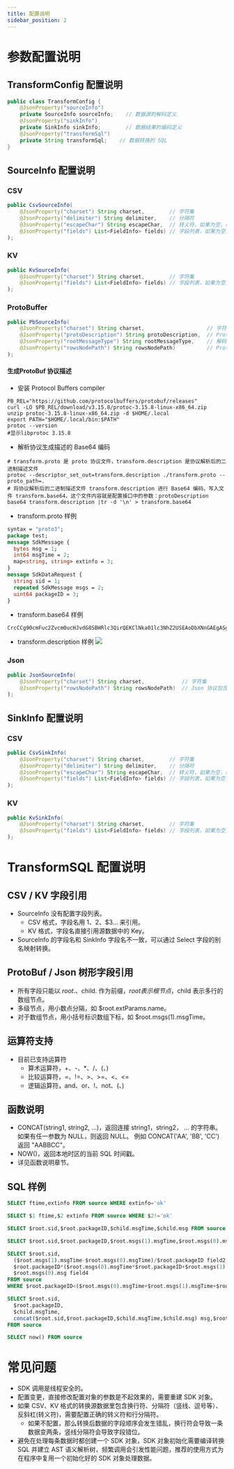 ```yaml
---
title: 配置说明
sidebar_position: 2
---
```


# 参数配置说明
## TransformConfig 配置说明
```java
public class TransformConfig {
    @JsonProperty("sourceInfo")
    private SourceInfo sourceInfo;    // 数据源的解码定义
    @JsonProperty("sinkInfo")
    private SinkInfo sinkInfo;        // 数据结果的编码定义
    @JsonProperty("transformSql")
    private String transformSql;    // 数据转换的 SQL
}
```

## SourceInfo 配置说明
### CSV
```java
public CsvSourceInfo(
    @JsonProperty("charset") String charset,		// 字符集
    @JsonProperty("delimiter") String delimiter,	// 分隔符
    @JsonProperty("escapeChar") String escapeChar,	// 转义符，如果为空，则解码时不进行反转义操作
    @JsonProperty("fields") List<FieldInfo> fields)	// 字段列表，如果为空，则解码时默认按分隔符解析，字段名按 $1、$2、$3...来分配，注意从1开始；
);
```

### KV
```java
public KvSourceInfo(
    @JsonProperty("charset") String charset,		// 字符集
    @JsonProperty("fields") List<FieldInfo> fields)	// 字段列表，如果为空，则解码时默认按 KV 里的 Key 作为字段名
);
```

### ProtoBuffer
```java
public PbSourceInfo(
    @JsonProperty("charset") String charset,					// 字符集
    @JsonProperty("protoDescription") String protoDescription,	// ProtoBuf 协议描述的 Base64 编码
    @JsonProperty("rootMessageType") String rootMessageType,	// 解码源数据的 MessageType ，MessageType 需要在 ProtoBuf 协议中已定义
    @JsonProperty("rowsNodePath") String rowsNodePath)			// ProtoBuf 协议包含多条待转换数据的数组节点路径
);
```

#### 生成ProtoBuf 协议描述
- 安装 Protocol Buffers compiler
```shell
PB_REL="https://github.com/protocolbuffers/protobuf/releases"
curl -LO $PB_REL/download/v3.15.8/protoc-3.15.8-linux-x86_64.zip
unzip protoc-3.15.8-linux-x86_64.zip -d $HOME/.local
export PATH="$HOME/.local/bin:$PATH"
protoc --version
#显示libprotoc 3.15.8
```
- 解析协议生成描述的 Base64 编码
```shell
# transform.proto 是 proto 协议文件，transform.description 是协议解析后的二进制描述文件
protoc --descriptor_set_out=transform.description ./transform.proto --proto_path=.
# 将协议解析后的二进制描述文件 transform.description 进行 Base64 编码，写入文件 transform.base64，这个文件内容就是配置接口中的参数：protoDescription
base64 transform.description |tr -d '\n' > transform.base64
```
- transform.proto 样例
```protobuf
syntax = "proto3";
package test;
message SdkMessage {
  bytes msg = 1;
  int64 msgTime = 2;
  map<string, string> extinfo = 3;
}
message SdkDataRequest {
  string sid = 1;
  repeated SdkMessage msgs = 2;
  uint64 packageID = 3;
}
```
- transform.base64 样例
```
CrcCCg90cmFuc2Zvcm0ucHJvdG8SBHRlc3QirQEKClNka01lc3NhZ2USEAoDbXNnGAEgASgMUgNtc2cSGAoHbXNnVGltZRgCIAEoA1IHbXNnVGltZRI3CgdleHRpbmZvGAMgAygLMh0udGVzdC5TZGtNZXNzYWdlLkV4dGluZm9FbnRyeVIHZXh0aW5mbxo6CgxFeHRpbmZvRW50cnkSEAoDa2V5GAEgASgJUgNrZXkSFAoFdmFsdWUYAiABKAlSBXZhbHVlOgI4ASJmCg5TZGtEYXRhUmVxdWVzdBIQCgNzaWQYASABKAlSA3NpZBIkCgRtc2dzGAIgAygLMhAudGVzdC5TZGtNZXNzYWdlUgRtc2dzEhwKCXBhY2thZ2VJRBgDIAEoBFIJcGFja2FnZUlEYgZwcm90bzM=
```
- transform.description 样例
![](img/transform_description.png)

### Json
```java
public JsonSourceInfo(
    @JsonProperty("charset") String charset,			// 字符集
    @JsonProperty("rowsNodePath") String rowsNodePath)	// Json 协议包含多条待转换数据的数组节点路径
);
```
## SinkInfo 配置说明
### CSV
```java
public CsvSinkInfo(
    @JsonProperty("charset") String charset,		// 字符集
    @JsonProperty("delimiter") String delimiter,	// 分隔符
    @JsonProperty("escapeChar") String escapeChar,	// 转义符，如果为空，则编码时不进行转义操作
    @JsonProperty("fields") List<FieldInfo> fields)	// 字段列表，如果为空，则编码时默认按 TransformSQL 的 Select 字段顺序拼接
);
```
### KV
```java
public KvSinkInfo(
    @JsonProperty("charset") String charset,		// 字符集
    @JsonProperty("fields") List<FieldInfo> fields)	// 字段列表，如果为空，则编码时默认按 TransformSQL 的 Select 字段 Alias 作为 Key 拼接
);
```
# TransformSQL 配置说明
## CSV / KV 字段引用
- SourceInfo 没有配置字段列表。
    - CSV 格式，字段名用 $1、$2、$3... 来引用。
    - KV 格式，字段名直接引用源数据中的 Key。
- SourceInfo 的字段名和 SinkInfo 字段名不一致，可以通过 Select 字段的别名映射转换。
## ProtoBuf / Json 树形字段引用
- 所有字段只能以 $root.、$child. 作为前缀，$root 表示根节点，$child 表示多行的数组节点。
- 多级节点，用小数点分隔，如 $root.extParams.name。
- 对于数组节点，用小括号标识数组下标，如 $root.msgs(1).msgTime。
## 运算符支持
- 目前已支持运算符
    - 算术运算符，+、-、*、/、(、)
    - 比较运算符，=、!=、>、>=、<、<=
    - 逻辑运算符，and、or、!、not、(、)
## 函数说明
- CONCAT(string1, string2, ...)，返回连接 string1，string2， … 的字符串。如果有任一参数为 NULL，则返回 NULL。 例如 CONCAT('AA', 'BB', 'CC') 返回 "AABBCC"。
- NOW()，返回本地时区的当前 SQL 时间戳。
- 详见函数说明章节。
## SQL 样例
```sql
SELECT ftime,extinfo FROM source WHERE extinfo='ok'

SELECT $1 ftime,$2 extinfo FROM source WHERE $2!='ok'

SELECT $root.sid,$root.packageID,$child.msgTime,$child.msg FROM source

SELECT $root.sid,$root.packageID,$root.msgs(1).msgTime,$root.msgs(0).msg FROM source

SELECT $root.sid,
  ($root.msgs(1).msgTime-$root.msgs(0).msgTime)/$root.packageID field2,
  $root.packageID*($root.msgs(0).msgTime*$root.packageID+$root.msgs(1).msgTime/$root.packageID)*$root.packageID field3,
  $root.msgs(0).msg field4
FROM source 
WHERE $root.packageID<($root.msgs(0).msgTime+$root.msgs(1).msgTime+$root.msgs(0).msgTime+$root.msgs(1).msgTime)

SELECT $root.sid,
  $root.packageID,
  $child.msgTime,
  concat($root.sid,$root.packageID,$child.msgTime,$child.msg) msg,$root.msgs.msgTime.msg
FROM source

SELECT now() FROM source
```
# 常见问题
- SDK 调用是线程安全的。
- 配置变更，直接修改配置对象的参数是不起效果的，需要重建 SDK 对象。
- 如果 CSV、KV 格式的转换源数据里包含换行符、分隔符（竖线、逗号等）、反斜杠(转义符)，需要配置正确的转义符和行分隔符。
    - 如果不配置，那么转换后数据的字段顺序会发生错乱，换行符会导致一条数据变两条，竖线分隔符会导致字段错位。
- 避免在处理每条数据时都创建一个 SDK 对象，SDK 对象初始化需要编译转换 SQL 并建立 AST 语义解析树，频繁调用会引发性能问题，推荐的使用方式为在程序中复用一个初始化好的 SDK 对象处理数据。